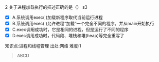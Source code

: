2
关于进程加载执行的描述正确的是（） s3
- [x] A.系统调用exec( )加载新程序取代当前运行进程
- [x] B.系统调用exec( )允许进程“加载”一个完全不同的程序，并从main开始执行
- [x] C.exec调用成功时，它是相同的进程，但是运行了不同的程序
- [x] D.exec调用成功时，代码段、堆栈和堆(heap)等完全重写了

知识点:进程和线程管理
出处:网络
难度:1
> ABCD
